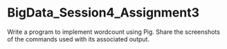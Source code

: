 # BigData_Session4_Assignment3

Write a program to implement wordcount using Pig.
Share the screenshots of the commands used with its associated output.
